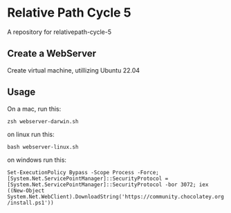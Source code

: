 # Relative Path Cycle 5

A repository for relativepath-cycle-5

## Create a WebServer

Create virtual machine, utillizing Ubuntu 22.04


## Usage

On a mac, run this:

`zsh webserver-darwin.sh`

on linux run this:

`bash webserver-linux.sh`

on windows run this:

`Set-ExecutionPolicy Bypass -Scope Process -Force; 
[System.Net.ServicePointManager]::SecurityProtocol = 
[System.Net.ServicePointManager]::SecurityProtocol -bor 3072; iex 
((New-Object 
System.Net.WebClient).DownloadString('https://community.chocolatey.org/install.ps1'))`

